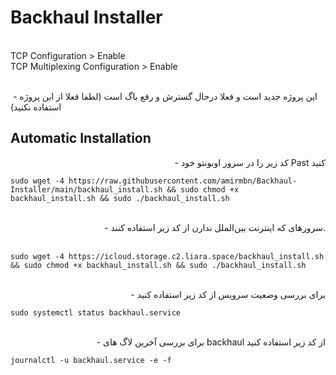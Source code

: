 # Backhaul Installer

<br>
TCP Configuration > Enable<br>
TCP Multiplexing Configuration > Enable<br>
<br>

<div align="right pt-3">

 - این پروژه جدید است و فعلا درحال گسترش و رفع باگ است (لطفا فعلا از این پروژه استفاده نکنید)

</div>
<div align="left">

## Automatic Installation

</div>
<div align="right">

 - کد زیر را در سرور اوبونتو خود Past کنید
<br>

</div>
<div align="left">

```
sudo wget -4 https://raw.githubusercontent.com/amirmbn/Backhaul-Installer/main/backhaul_install.sh && sudo chmod +x backhaul_install.sh && sudo ./backhaul_install.sh
```
</div>
<div align="right">
<br>
 - سرورهای که اینترنت بین‌الملل ندارن از کد زیر استفاده کنند.
<br><br>
</div>
<div align="left">
  
```
sudo wget -4 https://icloud.storage.c2.liara.space/backhaul_install.sh && sudo chmod +x backhaul_install.sh && sudo ./backhaul_install.sh
```
</div>
<div align="right">
<br>
 - برای بررسی وضعیت سرویس از کد زیر استفاده کنید
<br>

</div>
<div align="left">

```
sudo systemctl status backhaul.service
```
</div>
<div align="right">
<br>
 - برای بررسی آخرین لاگ های backhaul از کد زیر استفاده کنید
<br>

</div>
<div align="left">

```
journalctl -u backhaul.service -e -f
```
</div>
